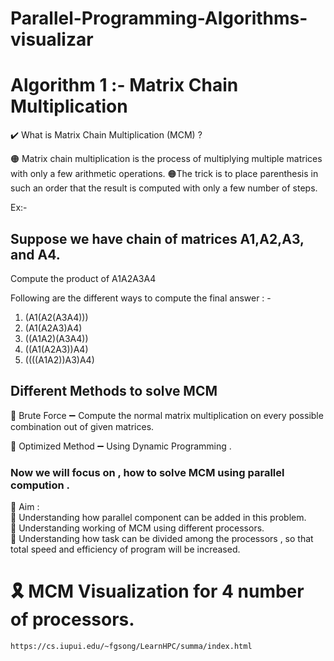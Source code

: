 # Parallel-Programming-Algorithms-visualizar

# Algorithm 1 :- Matrix Chain Multiplication

✔️ What is Matrix Chain Multiplication (MCM) ?

🟠 Matrix chain multiplication is the process of multiplying multiple matrices with only a few arithmetic operations.
🟠The trick is to place parenthesis in such an order that the result is computed with only a few number of steps.

Ex:-

## Suppose we have chain of matrices A1,A2,A3, and A4.

Compute the product of A1A2A3A4

Following are the different ways to compute the final answer : -

1.  (A1(A2(A3A4)))
2.  (A1(A2A3)A4)
3.  ((A1A2)(A3A4))
4.  ((A1(A2A3))A4)
5.  ((((A1A2))A3)A4)

## Different Methods to solve MCM

📌 Brute Force ➖ Compute the normal matrix multiplication on every possible combination out of given matrices.

📌 Optimized Method ➖ Using Dynamic Programming .

### Now we will focus on , how to solve MCM using parallel compution .

🔲 Aim :
<br>
📌 Understanding how parallel component can be added in this problem.
<br>
📌 Understanding working of MCM using different processors.
<br>
📌 Understanding how task can be divided among the processors , so that total speed and efficiency of program will be increased.

# 🎗️ MCM Visualization for 4 number of processors.

    https://cs.iupui.edu/~fgsong/LearnHPC/summa/index.html
